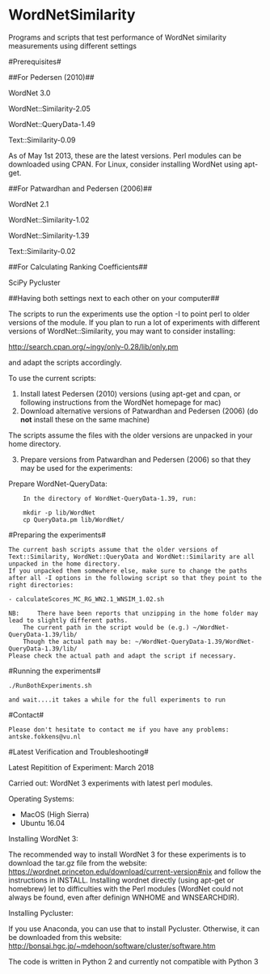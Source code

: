 WordNetSimilarity
=================

Programs and scripts that test performance of WordNet similarity measurements using different settings

#Prerequisites#

##For Pedersen (2010)##

WordNet 3.0

WordNet::Similarity-2.05

WordNet::QueryData-1.49

Text::Similarity-0.09

As of May 1st 2013, these are the latest versions. Perl modules can be downloaded using CPAN.
For Linux, consider installing WordNet using apt-get.

##For Patwardhan and Pedersen (2006)##

WordNet 2.1

WordNet::Similarity-1.02

WordNet::Similarity-1.39

Text::Similarity-0.02

##For Calculating Ranking Coefficients##

SciPy
Pycluster

##Having both settings next to each other on your computer##

The scripts to run the experiments use the option -I to point perl to older versions of the module.
If you plan to run a lot of experiments with different versions of WordNet::Similarity, you may want to consider installing:

http://search.cpan.org/~ingy/only-0.28/lib/only.pm

and adapt the scripts accordingly.

To use the current scripts:

1. Install latest Pedersen (2010) versions (using apt-get and cpan, or following instructions from the WordNet homepage for mac)
2. Download alternative versions of Patwardhan and Pedersen (2006) (do **not** install these on the same machine)

The scripts assume the files with the older versions are unpacked in your home directory.

3. Prepare versions from Patwardhan and Pedersen (2006) so that they may be used for the experiments:

Prepare WordNet-QueryData:

		In the directory of WordNet-QueryData-1.39, run:

		mkdir -p lib/WordNet
		cp QueryData.pm lib/WordNet/
		
		

#Preparing the experiments#

	The current bash scripts assume that the older versions of Text::Similarity, WordNet::QueryData and WordNet::Similarity are all unpacked in the home directory.
	If you unpacked them somewhere else, make sure to change the paths after all -I options in the following script so that they point to the right directories: 
	
	- calculateScores_MC_RG_WN2.1_WNSIM_1.02.sh

	NB: 	There have been reports that unzipping in the home folder may lead to slightly different paths.
		The current path in the script would be (e.g.) ~/WordNet-QueryData-1.39/lib/
		Though the actual path may be: ~/WordNet-QueryData-1.39/WordNet-QueryData-1.39/lib/  
	Please check the actual path and adapt the script if necessary.
	
#Running the experiments#

	./RunBothExperiments.sh

	and wait....it takes a while for the full experiments to run
	
#Contact#

	Please don't hesitate to contact me if you have any problems: antske.fokkens@vu.nl
    
#Latest Verification and Troubleshooting#

Latest Repitition of Experiment: March 2018

Carried out: WordNet 3 experiments with latest perl modules.

Operating Systems:
- MacOS (High Sierra)
- Ubuntu 16.04

Installing WordNet 3:

The recommended way to install WordNet 3 for these experiments is to download the tar.gz file from the website: https://wordnet.princeton.edu/download/current-version#nix and follow the instructions in INSTALL. Installing wordnet directly (using apt-get or homebrew) let to difficulties with the Perl modules (WordNet could not always be found, even after definign WNHOME and WNSEARCHDIR).

Installing Pycluster:

If you use Anaconda, you can use that to install Pycluster.
Otherwise, it can be downloaded from this website:
http://bonsai.hgc.jp/~mdehoon/software/cluster/software.htm

The code is written in Python 2 and currently not compatible with Python 3



    
    
